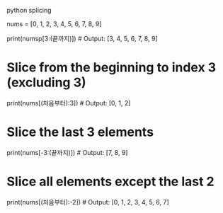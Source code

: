 ​python splicing

nums = [0, 1, 2, 3, 4, 5, 6, 7, 8, 9]

print(numsp[3:(끝까지)]) # Output: [3, 4, 5, 6, 7, 8, 9]

# Slice from the beginning to index 3 (excluding 3)
print(nums[(처음부터):3])  # Output: [0, 1, 2]

# Slice the last 3 elements
print(nums[-3:(끝까지)])  # Output: [7, 8, 9]

# Slice all elements except the last 2
print(nums[(처음부터):-2])  # Output: [0, 1, 2, 3, 4, 5, 6, 7]